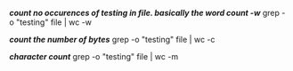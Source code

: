 
***count no occurences of testing in file. basically the word count -w***
grep -o "testing" file | wc -w

***count the number of bytes***
grep -o "testing" file | wc -c

***character count*** 
grep -o "testing" file | wc -m
